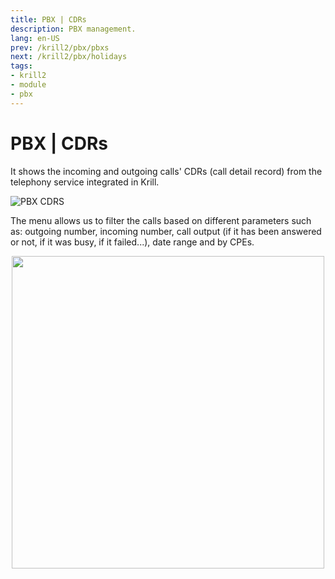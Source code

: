 ```yaml
---
title: PBX | CDRs
description: PBX management.
lang: en-US
prev: /krill2/pbx/pbxs
next: /krill2/pbx/holidays
tags:
- krill2
- module
- pbx
---
```

# PBX | CDRs

It shows the incoming and outgoing calls' CDRs (call detail record) from the telephony service integrated in Krill. 

![PBX CDRS](@images/krill2/pbx/0201.png)

The menu allows us to filter the calls based on different parameters such as: outgoing number, incoming number, call output (if it has been answered or not, if it was busy, if it failed...), date range and by CPEs.

<p align="center"><img src="@images/krill2/pbx/0202.png" max-width=30% width=500;></p>
